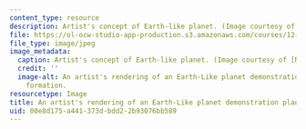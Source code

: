 ```yaml
---
content_type: resource
description: Artist's concept of Earth-like planet. (Image courtesy of NASA.)
file: https://ol-ocw-studio-app-production.s3.amazonaws.com/courses/12-472-building-earth-like-planets-from-nebular-gas-to-ocean-worlds-fall-2008/00e8d175a441373dbdd22b93076bb589_12-472f08.jpg
file_type: image/jpeg
image_metadata:
  caption: Artist's concept of Earth-like planet. (Image courtesy of [NASA](http://www.nasa.gov/).)
  credit: ''
  image-alt: An artist's rendering of an Earth-Like planet demonstration planetary
    formation.
resourcetype: Image
title: An artist's rendering of an Earth-Like planet demonstration planetary formation
uid: 00e8d175-a441-373d-bdd2-2b93076bb589
---
```

